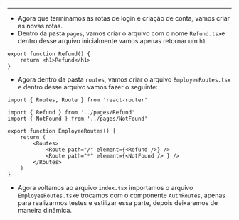 ___
- Agora que terminamos as rotas de login e criação de conta, vamos criar as novas rotas.
- Dentro da pasta `pages`, vamos criar o arquivo com o nome `Refund.tsx`e dentro desse arquivo inicialmente vamos apenas retornar um `h1`
```tsx
export function Refund() {
	return <h1>Refund</h1>
}
```
- Agora dentro da pasta `routes`, vamos criar o arquivo `EmployeeRoutes.tsx` e dentro desse arquivo vamos fazer o seguinte:
```TSx
import { Routes, Route } from 'react-router'

import { Refund } from '../pages/Refund'
import { NotFound } from '../pages/NotFound'

export function EmployeeRoutes() {
	return (
		<Routes>
			<Route path="/" element={<Refund />} />
			<Route path="*" element={<NotFound /> } />
		</Routes>
	)
}
```
- Agora voltamos ao arquivo `index.tsx` importamos o arquivo `EmployeeRoutes.tsx`e trocamos com o componente `AuthRoutes`, apenas para realizarmos testes e estilizar essa parte, depois deixaremos de maneira dinâmica.